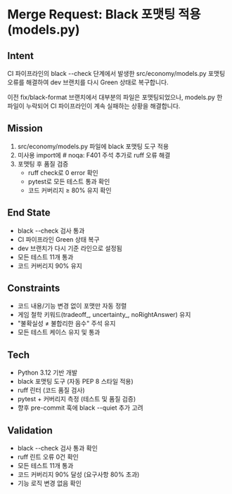 # Merge Request: Black 포맷팅 적용 (models.py)

## Intent
CI 파이프라인의 black --check 단계에서 발생한 src/economy/models.py 포맷팅 오류를 해결하여 dev 브랜치를 다시 Green 상태로 복구합니다.

이전 fix/black-format 브랜치에서 대부분의 파일은 포맷팅되었으나, models.py 한 파일이 누락되어 CI 파이프라인이 계속 실패하는 상황을 해결합니다.

## Mission
1. src/economy/models.py 파일에 black 포맷팅 도구 적용
2. 미사용 import에 # noqa: F401 주석 추가로 ruff 오류 해결
3. 포맷팅 후 품질 검증
   - ruff check로 0 error 확인
   - pytest로 모든 테스트 통과 확인
   - 코드 커버리지 ≥ 80% 유지 확인

## End State
- black --check 검사 통과
- CI 파이프라인 Green 상태 복구
- dev 브랜치가 다시 기준 라인으로 설정됨
- 모든 테스트 11개 통과
- 코드 커버리지 90% 유지

## Constraints
- 코드 내용/기능 변경 없이 포맷만 자동 정렬
- 게임 철학 키워드(tradeoff_, uncertainty_, noRightAnswer) 유지
- "불확실성 ≠ 불합리한 음수" 주석 유지
- 모든 테스트 케이스 유지 및 통과

## Tech
- Python 3.12 기반 개발
- black 포맷팅 도구 (자동 PEP 8 스타일 적용)
- ruff 린터 (코드 품질 검사)
- pytest + 커버리지 측정 (테스트 및 품질 검증)
- 향후 pre-commit 훅에 black --quiet 추가 고려

## Validation
- black --check 검사 통과 확인
- ruff 린트 오류 0건 확인
- 모든 테스트 11개 통과
- 코드 커버리지 90% 달성 (요구사항 80% 초과)
- 기능 로직 변경 없음 확인
